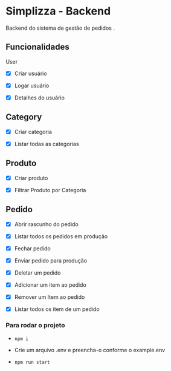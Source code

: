 # Simplizza - Backend

 Backend do sistema de gestão de pedidos . 

## Funcionalidades

User

- [x] Criar usuário

- [x] Logar usuário

- [x] Detalhes do usuário

## Category

- [x] Criar categoria

- [x] Listar todas as categorias

## Produto

- [x] Criar produto

- [x] Filtrar Produto por Categoria

## Pedido

- [x] Abrir rascunho do pedido

- [x]  Listar todos os pedidos em produção 

- [x] Fechar pedido

- [x] Enviar pedido para produção 

- [x] Deletar um pedido 

- [x] Adicionar um item ao pedido 

- [x] Remover um Item ao pedido

- [x] Listar todos os item de um pedido

### Para rodar o projeto 

- ` npm i `

- Crie um arquivo .env e preencha-o conforme o example.env

- ` npm run start `
